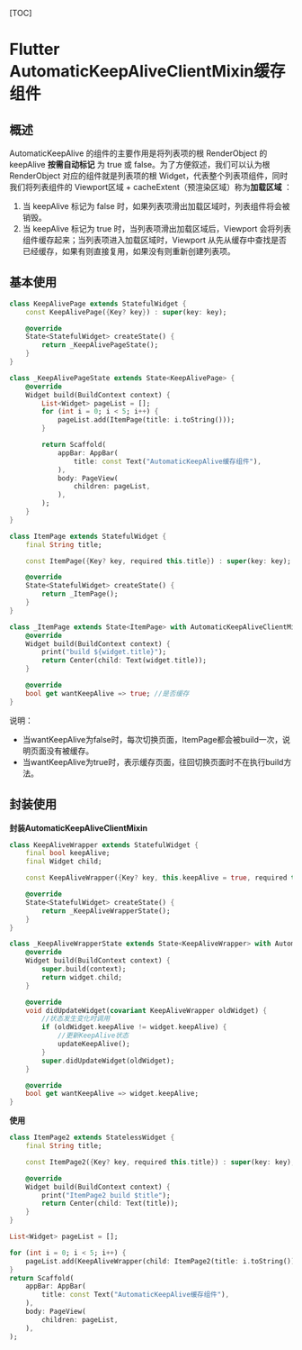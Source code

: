 [TOC]

# Flutter AutomaticKeepAliveClientMixin缓存组件

## 概述

AutomaticKeepAlive 的组件的主要作用是将列表项的根 RenderObject 的 keepAlive **按需自动标记** 为 true 或 false。为了方便叙述，我们可以认为根 RenderObject 对应的组件就是列表项的根 Widget，代表整个列表项组件，同时我们将列表组件的 Viewport区域 + cacheExtent（预渲染区域）称为**加载区域** ：

1.  当 keepAlive 标记为 false 时，如果列表项滑出加载区域时，列表组件将会被销毁。
2.  当 keepAlive 标记为 true 时，当列表项滑出加载区域后，Viewport 会将列表组件缓存起来；当列表项进入加载区域时，Viewport 从先从缓存中查找是否已经缓存，如果有则直接复用，如果没有则重新创建列表项。



## 基本使用

```dart
class KeepAlivePage extends StatefulWidget {
    const KeepAlivePage({Key? key}) : super(key: key);

    @override
    State<StatefulWidget> createState() {
        return _KeepAlivePageState();
    }
}

class _KeepAlivePageState extends State<KeepAlivePage> {
    @override
    Widget build(BuildContext context) {
        List<Widget> pageList = [];
        for (int i = 0; i < 5; i++) {
            pageList.add(ItemPage(title: i.toString()));
        }

        return Scaffold(
            appBar: AppBar(
                title: const Text("AutomaticKeepAlive缓存组件"),
            ),
            body: PageView(
                children: pageList,
            ),
        );
    }
}

class ItemPage extends StatefulWidget {
    final String title;

    const ItemPage({Key? key, required this.title}) : super(key: key);

    @override
    State<StatefulWidget> createState() {
        return _ItemPage();
    }
}

class _ItemPage extends State<ItemPage> with AutomaticKeepAliveClientMixin {
    @override
    Widget build(BuildContext context) {
        print("build ${widget.title}");
        return Center(child: Text(widget.title));
    }

    @override
    bool get wantKeepAlive => true; //是否缓存
}
```

说明：

-   当wantKeepAlive为false时，每次切换页面，ItemPage都会被build一次，说明页面没有被缓存。
-   当wantKeepAlive为true时，表示缓存页面，往回切换页面时不在执行build方法。



## 封装使用

**封装AutomaticKeepAliveClientMixin**

```dart
class KeepAliveWrapper extends StatefulWidget {
    final bool keepAlive;
    final Widget child;

    const KeepAliveWrapper({Key? key, this.keepAlive = true, required this.child}) : super(key: key);

    @override
    State<StatefulWidget> createState() {
        return _KeepAliveWrapperState();
    }
}

class _KeepAliveWrapperState extends State<KeepAliveWrapper> with AutomaticKeepAliveClientMixin {
    @override
    Widget build(BuildContext context) {
        super.build(context);
        return widget.child;
    }

    @override
    void didUpdateWidget(covariant KeepAliveWrapper oldWidget) {
        //状态发生变化时调用
        if (oldWidget.keepAlive != widget.keepAlive) {
            //更新KeepAlive状态
            updateKeepAlive();
        }
        super.didUpdateWidget(oldWidget);
    }

    @override
    bool get wantKeepAlive => widget.keepAlive;
}
```

**使用**

```dart
class ItemPage2 extends StatelessWidget {
    final String title;

    const ItemPage2({Key? key, required this.title}) : super(key: key);

    @override
    Widget build(BuildContext context) {
        print("ItemPage2 build $title");
        return Center(child: Text(title));
    }
}
```

```dart
List<Widget> pageList = [];

for (int i = 0; i < 5; i++) {
    pageList.add(KeepAliveWrapper(child: ItemPage2(title: i.toString())));
}
return Scaffold(
    appBar: AppBar(
        title: const Text("AutomaticKeepAlive缓存组件"),
    ),
    body: PageView(
        children: pageList,
    ),
);
```

